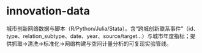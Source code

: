 # innovation-data
城市创新网络数据与脚本（R/Python/Julia/Stata）。含“跨城创新联系事件”（id、type、relation_subtype、date、year、source/target…）与城市年度指标；提供抓取→清洗→标准化→网络构建与空间计量分析的可复现实验管线。
